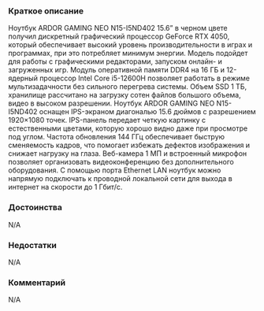 ### **Краткое описание**
Ноутбук ARDOR GAMING NEO N15-I5ND402 15.6” в черном цвете получил дискретный графический процессор GeForce RTX 4050, который обеспечивает высокий уровень производительности в играх и программах, при это потребляет минимум энергии. Модель подойдет для работы с графическими редакторами, запуском онлайн- и загруженных игр. Модуль оперативной памяти DDR4 на 16 ГБ и 12-ядерный процессор Intel Core i5-12600H позволяет работать в режиме мультизадачности без сильного перегрева системы. Объем SSD 1 ТБ, хранилище рассчитано на загрузку сотен файлов большого объема, видео в высоком разрешении.  Ноутбук ARDOR GAMING NEO N15-I5ND402 оснащен IPS-экраном диагональю 15.6 дюймов с разрешением 1920×1080 точек. IPS-панель передает четкую картинку с естественными цветами, которую хорошо видно даже при просмотре под углом. Частота обновления 144 ГГц обеспечивает быструю сменяемость кадров, что помогает избежать дефектов изображения и снижает нагрузку на глаза.  Веб-камера 1 МП и встроенный микрофон позволяет организовать видеоконференцию без дополнительного оборудования. С помощью порта Ethernet LAN ноутбук можно напрямую подключать к проводной локальной сети для выхода в интернет на скорости до 1 Гбит/с.

### **Достоинства**
N/A

### **Недостатки**
N/A

### **Комментарий**
N/A
